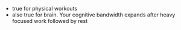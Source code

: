 - true for physical workouts
- also true for brain. Your cognitive bandwidth expands after heavy focused work followed by rest  
